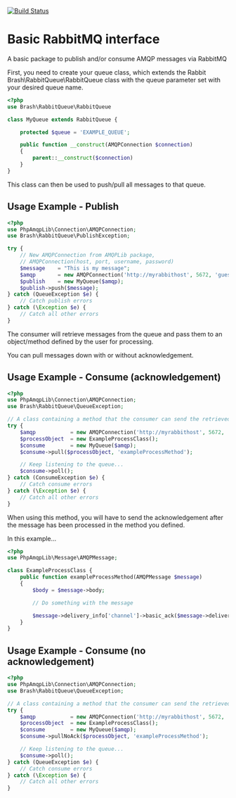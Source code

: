 [![Build Status](https://travis-ci.org/paul-crashley/rabbit-queue.png?branch=develop)](https://travis-ci.org/paul-crashley/rabbit-queue)

# Basic RabbitMQ interface

A basic package to publish and/or consume AMQP messages via RabbitMQ

First, you need to create your queue class, which extends the Rabbit Brash\RabbitQueue\RabbitQueue class
with the queue parameter set with your desired queue name.

```php
<?php
use Brash\RabbitQueue\RabbitQueue

class MyQueue extends RabbitQueue {

    protected $queue = 'EXAMPLE_QUEUE';

    public function __construct(AMQPConnection $connection)
    {
        parent::__construct($connection)
    }
}
```

This class can then be used to push/pull all messages to that queue.

## Usage Example - Publish

```php
<?php
use PhpAmqpLib\Connection\AMQPConnection;
use Brash\RabbitQueue\PublishException;

try {
    // New AMQPConnection from AMQPLib package,
    // AMQPConnection(host, port, username, password)
    $message    = "This is my message";
    $amqp       = new AMQPConnection('http://myrabbithost', 5672, 'guest', 'guest');
    $publish    = new MyQueue($amqp);
    $publish->push($message);
} catch (QueueException $e) {
    // Catch publish errors
} catch (\Exception $e) {
    // Catch all other errors
}
```

The consumer will retrieve messages from the queue and pass them to an object/method defined by the user for processing.

You can pull messages down with or without acknowledgement.

## Usage Example - Consume (acknowledgement)

```php
<?php
use PhpAmqpLib\Connection\AMQPConnection;
use Brash\RabbitQueue\QueueException;

// A class containing a method that the consumer can send the retrieved message body
try {
    $amqp           = new AMQPConnection('http://myrabbithost', 5672, 'guest', 'guest');
    $processObject  = new ExampleProcessClass();
    $consume        = new MyQueue($amqp);
    $consume->pull($processObject, 'exampleProcessMethod');

    // Keep listening to the queue...
    $consume->poll();
} catch (ConsumeException $e) {
    // Catch consume errors
} catch (\Exception $e) {
    // Catch all other errors
}
```

When using this method, you will have to send the acknowledgement after the message has been processed in the method you defined.

In this example...

```php
<?php
use PhpAmqpLib\Message\AMQPMessage;

class ExampleProcessClass {
    public function exampleProcessMethod(AMQPMessage $message)
    {
        $body = $message->body;

        // Do something with the message

        $message->delivery_info['channel']->basic_ack($message->delivery_info['delivery_tag']);
    }
}
```

## Usage Example - Consume (no acknowledgement)

```php
<?php
use PhpAmqpLib\Connection\AMQPConnection;
use Brash\RabbitQueue\QueueException;

// A class containing a method that the consumer can send the retrieved message body
try {
    $amqp           = new AMQPConnection('http://myrabbithost', 5672, 'guest', 'guest');
    $processObject  = new ExampleProcessClass();
    $consume        = new MyQueue($amqp);
    $consume->pullNoAck($processObject, 'exampleProcessMethod');

    // Keep listening to the queue...
    $consume->poll();
} catch (QueueException $e) {
    // Catch consume errors
} catch (\Exception $e) {
    // Catch all other errors
}
```

